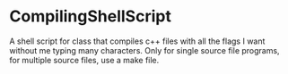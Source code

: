 # CompilingShellScript
A shell script for class that compiles c++ files with all the flags I want without me typing many characters. Only for single source file programs, for multiple source files, use a make file.
